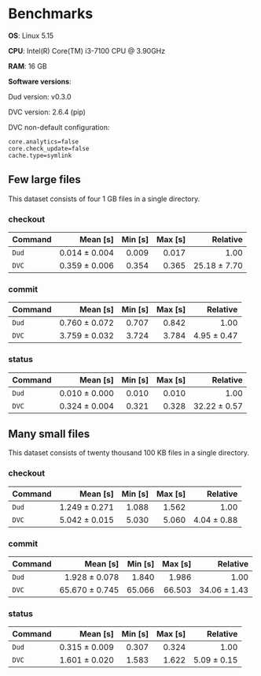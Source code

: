 # Benchmarks

**OS**: Linux 5.15

**CPU**: Intel(R) Core(TM) i3-7100 CPU @ 3.90GHz

**RAM**: 16 GB

**Software versions**:

Dud version: v0.3.0

DVC version: 2.6.4 (pip)

DVC non-default configuration:

    core.analytics=false
    core.check_update=false
    cache.type=symlink
## Few large files

This dataset consists of four 1 GB files in a single directory.

### checkout

| Command | Mean [s] | Min [s] | Max [s] | Relative |
|:---|---:|---:|---:|---:|
| `Dud` | 0.014 ± 0.004 | 0.009 | 0.017 | 1.00 |
| `DVC` | 0.359 ± 0.006 | 0.354 | 0.365 | 25.18 ± 7.70 |
### commit

| Command | Mean [s] | Min [s] | Max [s] | Relative |
|:---|---:|---:|---:|---:|
| `Dud` | 0.760 ± 0.072 | 0.707 | 0.842 | 1.00 |
| `DVC` | 3.759 ± 0.032 | 3.724 | 3.784 | 4.95 ± 0.47 |
### status

| Command | Mean [s] | Min [s] | Max [s] | Relative |
|:---|---:|---:|---:|---:|
| `Dud` | 0.010 ± 0.000 | 0.010 | 0.010 | 1.00 |
| `DVC` | 0.324 ± 0.004 | 0.321 | 0.328 | 32.22 ± 0.57 |
## Many small files

This dataset consists of twenty thousand 100 KB files in a single directory.

### checkout

| Command | Mean [s] | Min [s] | Max [s] | Relative |
|:---|---:|---:|---:|---:|
| `Dud` | 1.249 ± 0.271 | 1.088 | 1.562 | 1.00 |
| `DVC` | 5.042 ± 0.015 | 5.030 | 5.060 | 4.04 ± 0.88 |
### commit

| Command | Mean [s] | Min [s] | Max [s] | Relative |
|:---|---:|---:|---:|---:|
| `Dud` | 1.928 ± 0.078 | 1.840 | 1.986 | 1.00 |
| `DVC` | 65.670 ± 0.745 | 65.066 | 66.503 | 34.06 ± 1.43 |
### status

| Command | Mean [s] | Min [s] | Max [s] | Relative |
|:---|---:|---:|---:|---:|
| `Dud` | 0.315 ± 0.009 | 0.307 | 0.324 | 1.00 |
| `DVC` | 1.601 ± 0.020 | 1.583 | 1.622 | 5.09 ± 0.15 |
